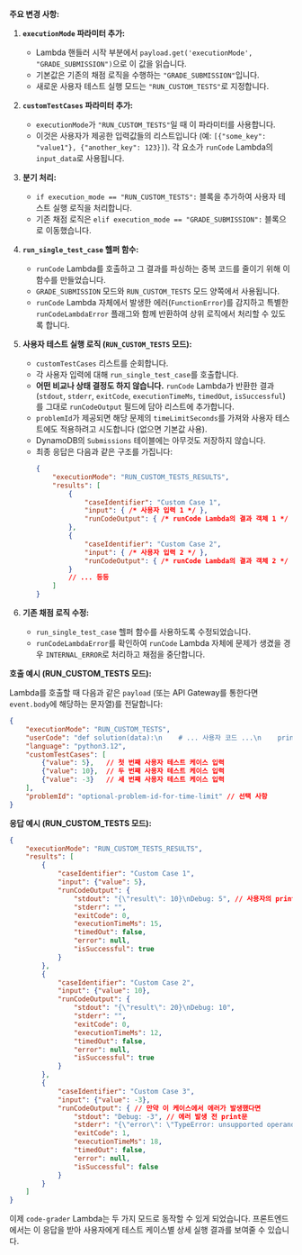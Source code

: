 **주요 변경 사항:**

1.  **`executionMode` 파라미터 추가:**
    *   Lambda 핸들러 시작 부분에서 `payload.get('executionMode', "GRADE_SUBMISSION")`으로 이 값을 읽습니다.
    *   기본값은 기존의 채점 로직을 수행하는 `"GRADE_SUBMISSION"`입니다.
    *   새로운 사용자 테스트 실행 모드는 `"RUN_CUSTOM_TESTS"`로 지정합니다.

2.  **`customTestCases` 파라미터 추가:**
    *   `executionMode`가 `"RUN_CUSTOM_TESTS"`일 때 이 파라미터를 사용합니다.
    *   이것은 사용자가 제공한 입력값들의 리스트입니다 (예: `[{"some_key": "value1"}, {"another_key": 123}]`). 각 요소가 `runCode` Lambda의 `input_data`로 사용됩니다.

3.  **분기 처리:**
    *   `if execution_mode == "RUN_CUSTOM_TESTS":` 블록을 추가하여 사용자 테스트 실행 로직을 처리합니다.
    *   기존 채점 로직은 `elif execution_mode == "GRADE_SUBMISSION":` 블록으로 이동했습니다.

4.  **`run_single_test_case` 헬퍼 함수:**
    *   `runCode` Lambda를 호출하고 그 결과를 파싱하는 중복 코드를 줄이기 위해 이 함수를 만들었습니다.
    *   `GRADE_SUBMISSION` 모드와 `RUN_CUSTOM_TESTS` 모드 양쪽에서 사용됩니다.
    *   `runCode` Lambda 자체에서 발생한 에러(`FunctionError`)를 감지하고 특별한 `runCodeLambdaError` 플래그와 함께 반환하여 상위 로직에서 처리할 수 있도록 합니다.

5.  **사용자 테스트 실행 로직 (`RUN_CUSTOM_TESTS` 모드):**
    *   `customTestCases` 리스트를 순회합니다.
    *   각 사용자 입력에 대해 `run_single_test_case`를 호출합니다.
    *   **어떤 비교나 상태 결정도 하지 않습니다.** `runCode` Lambda가 반환한 결과(`stdout`, `stderr`, `exitCode`, `executionTimeMs`, `timedOut`, `isSuccessful`)를 그대로 `runCodeOutput` 필드에 담아 리스트에 추가합니다.
    *   `problemId`가 제공되면 해당 문제의 `timeLimitSeconds`를 가져와 사용자 테스트에도 적용하려고 시도합니다 (없으면 기본값 사용).
    *   DynamoDB의 `Submissions` 테이블에는 아무것도 저장하지 않습니다.
    *   최종 응답은 다음과 같은 구조를 가집니다:
        ```json
        {
            "executionMode": "RUN_CUSTOM_TESTS_RESULTS",
            "results": [
                {
                    "caseIdentifier": "Custom Case 1",
                    "input": { /* 사용자 입력 1 */ },
                    "runCodeOutput": { /* runCode Lambda의 결과 객체 1 */ }
                },
                {
                    "caseIdentifier": "Custom Case 2",
                    "input": { /* 사용자 입력 2 */ },
                    "runCodeOutput": { /* runCode Lambda의 결과 객체 2 */ }
                }
                // ... 등등
            ]
        }
        ```

6.  **기존 채점 로직 수정:**
    *   `run_single_test_case` 헬퍼 함수를 사용하도록 수정되었습니다.
    *   `runCodeLambdaError`를 확인하여 `runCode` Lambda 자체에 문제가 생겼을 경우 `INTERNAL_ERROR`로 처리하고 채점을 중단합니다.

**호출 예시 (RUN\_CUSTOM\_TESTS 모드):**

Lambda를 호출할 때 다음과 같은 `payload` (또는 API Gateway를 통한다면 `event.body`에 해당하는 문자열)를 전달합니다:

```json
{
    "executionMode": "RUN_CUSTOM_TESTS",
    "userCode": "def solution(data):\n    # ... 사용자 코드 ...\n    print(f\"Debug: {data['value']}\")\n    return data['value'] * 2",
    "language": "python3.12",
    "customTestCases": [
        {"value": 5},   // 첫 번째 사용자 테스트 케이스 입력
        {"value": 10},  // 두 번째 사용자 테스트 케이스 입력
        {"value": -3}   // 세 번째 사용자 테스트 케이스 입력
    ],
    "problemId": "optional-problem-id-for-time-limit" // 선택 사항
}
```

**응답 예시 (RUN\_CUSTOM\_TESTS 모드):**

```json
{
    "executionMode": "RUN_CUSTOM_TESTS_RESULTS",
    "results": [
        {
            "caseIdentifier": "Custom Case 1",
            "input": {"value": 5},
            "runCodeOutput": {
                "stdout": "{\"result\": 10}\nDebug: 5", // 사용자의 print문과 최종 결과 JSON 포함
                "stderr": "",
                "exitCode": 0,
                "executionTimeMs": 15,
                "timedOut": false,
                "error": null,
                "isSuccessful": true
            }
        },
        {
            "caseIdentifier": "Custom Case 2",
            "input": {"value": 10},
            "runCodeOutput": {
                "stdout": "{\"result\": 20}\nDebug: 10",
                "stderr": "",
                "exitCode": 0,
                "executionTimeMs": 12,
                "timedOut": false,
                "error": null,
                "isSuccessful": true
            }
        },
        {
            "caseIdentifier": "Custom Case 3",
            "input": {"value": -3},
            "runCodeOutput": { // 만약 이 케이스에서 에러가 발생했다면
                "stdout": "Debug: -3", // 에러 발생 전 print문
                "stderr": "{\"error\": \"TypeError: unsupported operand type(s) for *: 'NoneType' and 'int'\", \"traceback\": \"...\"}", // 에러 정보
                "exitCode": 1,
                "executionTimeMs": 18,
                "timedOut": false,
                "error": null,
                "isSuccessful": false
            }
        }
    ]
}
```

이제 `code-grader` Lambda는 두 가지 모드로 동작할 수 있게 되었습니다. 프론트엔드에서는 이 응답을 받아 사용자에게 테스트 케이스별 상세 실행 결과를 보여줄 수 있습니다.
